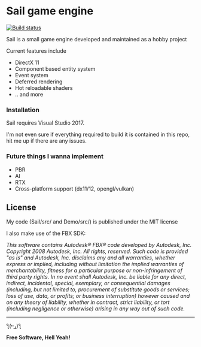 # Sail game engine

[![Build status](https://ci.appveyor.com/api/projects/status/aqy3xsricje3cv28?svg=true)](https://ci.appveyor.com/project/Piratkopia13/sail)

Sail is a small game engine developed and maintained as a hobby project

Current features include
  - DirectX 11
  - Component based entity system
  - Event system
  - Deferred rendering
  - Hot reloadable shaders
  - .. and more

### Installation

Sail requires Visual Studio 2017.

I'm not even sure if everything required to build it is contained in this repo, hit me up if there are any issues.


### Future things I wanna implement

 - PBR
 - AI
 - RTX
 - Cross-platform support (dx11/12, opengl/vulkan)

License
----

My code (Sail/src/ and Demo/src/) is published under the MIT license

I also make use of the FBX SDK:

*This software contains Autodesk® FBX® code developed by Autodesk, Inc. Copyright 2008 Autodesk, Inc. All rights, reserved. Such code is provided "as is" and Autodesk, Inc. disclaims any and all warranties, whether express or implied, including without limitation the implied warranties of merchantability, fitness for a particular purpose or non-infringement of third party rights. In no event shall Autodesk, Inc. be liable for any direct, indirect, incidental, special, exemplary, or consequential damages (including, but not limited to, procurement of substitute goods or services; loss of use, data, or profits; or business interruption) however caused and on any theory of liability, whether in contract, strict liability, or tort (including negligence or otherwise) arising in any way out of such code.*

----

ƪ(ړײ)‎ƪ​​

**Free Software, Hell Yeah!**
